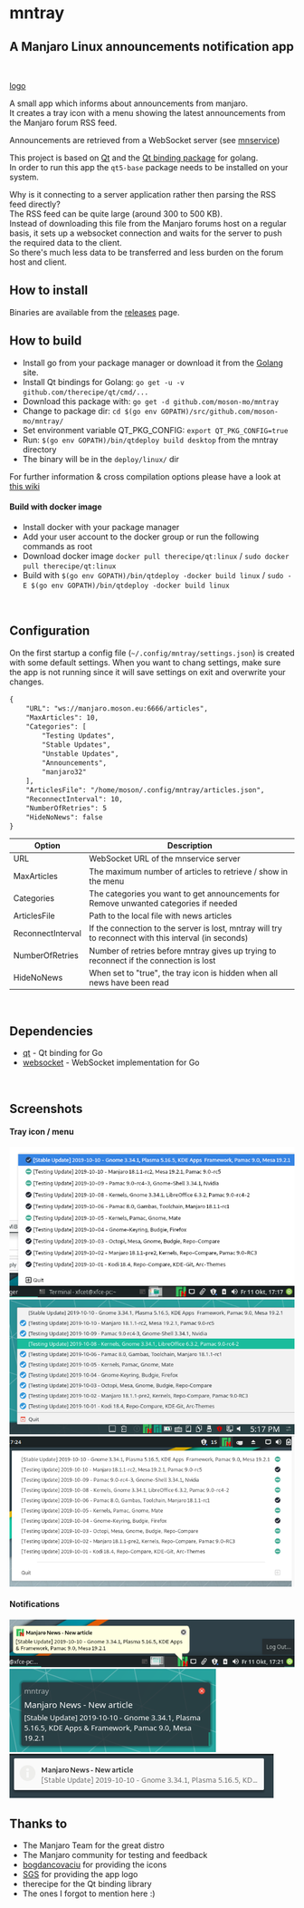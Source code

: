 # mntray
## A Manjaro Linux announcements notification app
</br>

[logo](https://github.com/moson-mo/mntray/raw/master/screenshots/logo.png?inline=true)
</br>

A small app which informs about announcements from manjaro.\
It creates a tray icon with a menu showing the latest announcements from the Manjaro forum RSS feed.

Announcements are retrieved from a WebSocket server (see [mnservice](https://github.com/moson-mo/mnservice/)) 

This project is based on [Qt](https://www.qt.io) and the [Qt binding package](https://github.com/therecipe/qt) for golang.\
In order to run this app the `qt5-base` package needs to be installed on your system.

Why is it connecting to a server application rather then parsing the RSS feed directly?\
The RSS feed can be quite large (around 300 to 500 KB).\
Instead of downloading this file from the Manjaro forums host on a regular basis, it sets up a websocket connection and waits for the server to push the required data to the client.\
So there's much less data to be transferred and less burden on the forum host and client.
</br>

## How to install

Binaries are available from the [releases](https://github.com/moson-mo/mntray/releases) page.
</br>

## How to build

* Install go from your package manager or download it from the [Golang](https://golang.org/dl/) site. 
* Install Qt bindings for Golang: `go get -u -v github.com/therecipe/qt/cmd/...`
* Download this package with: `go get -d github.com/moson-mo/mntray`
* Change to package dir: `cd $(go env GOPATH)/src/github.com/moson-mo/mntray/`
* Set environment variable QT_PKG_CONFIG: `export QT_PKG_CONFIG=true`
* Run: `$(go env GOPATH)/bin/qtdeploy build desktop` from the mntray directory
* The binary will be in the `deploy/linux/` dir

For further information & cross compilation options please have a look at [this wiki](https://github.com/therecipe/qt/wiki)

#### Build with docker image

* Install docker with your package manager
* Add your user account to the docker group or run the following commands as root
* Download docker image `docker pull therecipe/qt:linux` / `sudo docker pull therecipe/qt:linux`
* Build with `$(go env GOPATH)/bin/qtdeploy -docker build linux` / `sudo -E $(go env GOPATH)/bin/qtdeploy -docker build linux`
</br>

## Configuration

On the first startup a config file (`~/.config/mntray/settings.json`) is created with some default settings.
When you want to chang settings, make sure the app is not running since it will save settings on exit and overwrite your changes.

```
{
	"URL": "ws://manjaro.moson.eu:6666/articles",
	"MaxArticles": 10,
	"Categories": [
		"Testing Updates",
		"Stable Updates",
		"Unstable Updates",
		"Announcements",
		"manjaro32"
	],
	"ArticlesFile": "/home/moson/.config/mntray/articles.json",
	"ReconnectInterval": 10,
	"NumberOfRetries": 5
	"HideNoNews": false
}
```

Option | Description
--- | ---
URL| WebSocket URL of the mnservice server|
MaxArticles| The maximum number of articles to retrieve / show in the menu|
Categories| The categories you want to get announcements for</br>Remove unwanted categories if needed|
ArticlesFile| Path to the local file with news articles|
ReconnectInterval| If the connection to the server is lost, mntray will try to reconnect with this interval (in seconds)|
NumberOfRetries| Number of retries before mntray gives up trying to reconnect if the connection is lost|
HideNoNews| When set to "true", the tray icon is hidden when all news have been read|
</br>

## Dependencies

* [qt](https://github.com/therecipe/qt) - Qt binding for Go
* [websocket](https://github.com/gorilla/websocket) - WebSocket implementation for Go
</br>

## Screenshots

#### Tray icon / menu

![xfce menu](https://github.com/moson-mo/mntray/raw/master/screenshots/xfce_menu.png?inline=true)
![kde menu](https://github.com/moson-mo/mntray/raw/master/screenshots/kde_menu.png?inline=true)
![gnome menu](https://github.com/moson-mo/mntray/raw/master/screenshots/gnome_menu.png?inline=true)

#### Notifications

![xfce notification](https://github.com/moson-mo/mntray/raw/master/screenshots/xfce_notification.png?inline=true)
![kde notification](https://github.com/moson-mo/mntray/raw/master/screenshots/kde_notification.png?inline=true)
![gnome notification](https://github.com/moson-mo/mntray/raw/master/screenshots/gnome_notification.png?inline=true)

## Thanks to

* The Manjaro Team for the great distro
* The Manjaro community for testing and feedback
* [bogdancovaciu](https://github.com/bogdancovaciu) for providing the icons
* [SGS](https://github.com/sgse) for providing the app logo
* therecipe for the Qt binding library
* The ones I forgot to mention here :)
